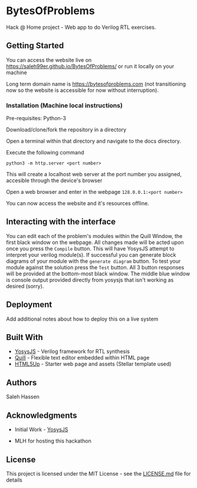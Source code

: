 
# BytesOfProblems

Hack @ Home project - Web app to do Verilog RTL exercises. 

## Getting Started

You can access the website live on https://saleh99er.github.io/BytesOfProblems/ or run it locally on your machine

Long term domain name is https://bytesofproblems.com (not transitioning now so the website is accessible for now without interruption).

### Installation (Machine local instructions)

Pre-requisites: Python-3

Download/clone/fork the repository in a directory

Open a terminal within that directory and navigate to the docs directory.

Execute the following command

```python3 -m http.server <port number>```

This will create a localhost web server at the port number you assigned, accesible through the device's browser  

Open a web browser and enter in the webpage ```128.0.0.1:<port number> ``` 

You can now access the website and it's resources offline.

## Interacting with the interface

You can edit each of the problem's modules within the Quill Window, the first black window on the webpage. All changes made will be acted upon once you press the `Compile` button. This will have YosysJS attempt to interpret your verilog module(s). If successful you can generate block diagrams of your module with the `generate diagram` button. To test your module against the solution press the `Test` button. All 3 button responses will be provided at the bottom-most black window. The middle blue window is console output provided directly from yosysjs that isn't working as desired (sorry).

## Deployment

Add additional notes about how to deploy this on a live system

## Built With

* [YosysJS](http://www.clifford.at/yosys/yosysjs.html) - Verilog framework for RTL synthesis
* [Quill](https://quilljs.com/) - Flexible text editor embedded within HTML page
* [HTML5Up](https://rometools.github.io/rome/) - Starter web page and assets (Stellar template used)

## Authors

Saleh Hassen

## Acknowledgments

* Initial Work - [YosysJS](http://www.clifford.at/yosys/nogit/YosysJS/snapshot/)

* MLH for hosting this hackathon

## License

This project is licensed under the MIT License - see the [LICENSE.md](LICENSE.md) file for details


